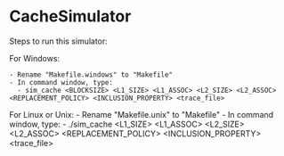 # CacheSimulator

Steps to run this simulator:

  For Windows:
  
    - Rename "Makefile.windows" to "Makefile"
    - In command window, type:
      - sim_cache <BLOCKSIZE> <L1_SIZE> <L1_ASSOC> <L2_SIZE> <L2_ASSOC> <REPLACEMENT_POLICY> <INCLUSION_PROPERTY> <trace_file>
  
  For Linux or Unix:
    - Rename "Makefile.unix" to "Makefile"
    - In command window, type:
      - ./sim_cache <BLOCKSIZE> <L1_SIZE> <L1_ASSOC> <L2_SIZE> <L2_ASSOC> <REPLACEMENT_POLICY> <INCLUSION_PROPERTY> <trace_file>
 
